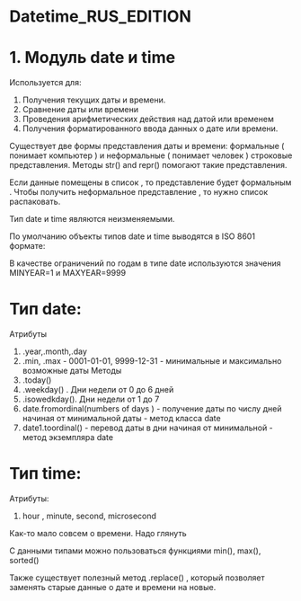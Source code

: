 # Datetime_RUS_EDITION


# 1. Модуль date и time

Используется для:

1. Получения текущих даты и времени.
2. Сравнение даты или времени
3. Проведения арифметических действия над датой или временем
4. Получения форматированного ввода данных о дате или времени.

Существует две формы представления даты и времени: формальные ( понимает компьютер ) и неформальные ( понимает человек ) строковые представления. Методы str() and repr() помогают такие представления.

Если данные помещены в список , то представление будет формальным . Чтобы получить неформальное представление , то нужно список распаковать.

Тип date и time являются неизменяемыми.

По умолчанию объекты типов date и time выводятся в ISO 8601 формате:

В качестве ограничений по годам в типе date используются значения MINYEAR=1 и MAXYEAR=9999

# Тип date:

Атрибуты
1. .year,.month,.day
2. .min, .max - 0001-01-01, 9999-12-31 - минимальные и максимально возможные даты
Методы
1. .today()
2. .weekday() . Дни недели от 0 до 6 дней
3. .isowedkday(). Дни недели от 1 до 7
4. date.fromordinal(numbers of days ) - получение даты по числу дней начиная от минимальной даты - метод класса date
5. date1.toordinal() - перевод даты в дни начиная от минимальной - метод экземпляра date

# Тип time:

Атрибуты:
1. hour , minute, second, microsecond

Как-то мало совсем о времени. Надо глянуть

С данными типами можно пользоваться функциями min(), max(), sorted()

Также существует полезный метод .replace() , который позволяет заменять старые данные о дате и времени на новые.
